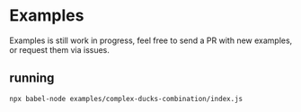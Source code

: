 # Examples

Examples is still work in progress, feel free to send a PR with new examples, or request them via issues.

## running

```npx babel-node examples/complex-ducks-combination/index.js```
